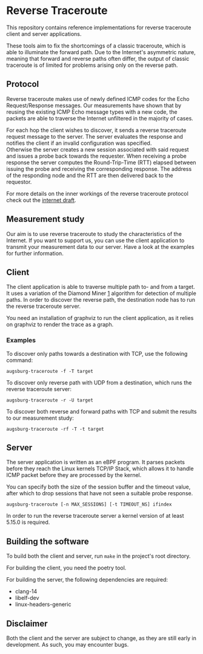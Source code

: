 # Reverse Traceroute

This repository contains reference implementations for reverse traceroute client and server applications.  
  
These tools aim to fix the shortcomings of a classic traceroute, which is able to illuminate the forward path.
Due to the Internet's asymmetric nature, meaning that forward and reverse paths often differ,
the output of classic traceroute is of limited for problems arising only on the reverse path.

## Protocol
Reverse traceroute makes use of newly defined ICMP codes for the Echo Request/Response messages.
Our measurements have shown that by reusing the existing ICMP Echo message types with a new code,
the packets are able to traverse the Internet unfiltered in the majority of cases.

For each hop the client wishes to discover, it sends a reverse traceroute request message to the server.
The server evaluates the response and notifies the client if an invalid configuration was specified.  
Otherwise the server creates a new session associated with said request and issues a probe back towards
the requester.
When receiving a probe response the server computes the Round-Trip-Time (RTT) elapsed between
issuing the probe and receiving the corresponding response.
The address of the responding node and the RTT are then delivered back to the requestor.

For more details on the inner workings of the reverse traceroute protocol check out the
[internet draft](https://datatracker.ietf.org/doc/draft-heiwin-intarea-reverse-traceroute/).

## Measurement study
Our aim is to use reverse traceroute to study the characteristics of the Internet.
If you want to support us, you can use the client application to transmit your measurement
data to our server. Have a look at the examples for further information.

## Client
The client application is able to traverse multiple path to- and from a target.  
It uses a variation of the Diamond Miner [1]() algorithm for detection of multiple paths.
In order to discover the reverse path, the destination node has to run the reverse traceroute server.

You need an installation of graphviz to run the client application, as it relies on graphviz
to render the trace as a graph.

### Examples
To discover only paths towards a destination with TCP, use the following command:
```
augsburg-traceroute -f -T target
```

To discover only reverse path with UDP from a destination, which runs the reverse traceroute server:
```
augsburg-traceroute -r -U target
```

To discover both reverse and forward paths with TCP and submit the results to our measurement study:
```
augsburg-traceroute -rf -T -t target
```

## Server
The server application is written as an eBPF program.
It parses packets before they reach the Linux kernels TCP/IP Stack, which allows it to handle
ICMP packet before they are processed by the kernel.

You can specify both the size of the session buffer and the timeout value,
after which to drop sessions that have not seen a suitable probe response.

```
augsburg-traceroute [-n MAX_SESSIONS] [-t TIMEOUT_NS] ifindex
```

In order to run the reverse traceroute server a kernel version of at least 5.15.0 is required.

## Building the software
To build both the client and server, run ```make``` in the project's root directory.  

For building the client, you need the poetry tool.

For building the server, the following dependencies are required:
* clang-14
* libelf-dev
* linux-headers-generic

## Disclaimer
Both the client and the server are subject to change, as they are still early in development.
As such, you may encounter bugs.
